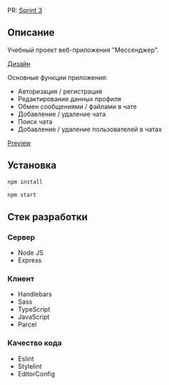 PR: [Sprint 3](https://github.com/Mickilol/middle.messenger.praktikum.yandex/pull/3)

## Описание

Учебный проект веб-приложения "Мессенджер".

[Дизайн](https://www.figma.com/file/jF5fFFzgGOxQeB4CmKWTiE/Chat_external_link?node-id=0%3A1)

Основные функции приложения:

- Авторизация / регистрация
- Редактирование данных профиля
- Обмен сообщениями / файлами в чате
- Добавление / удаление чата
- Поиск чата
- Добавление / удаление пользователей в чатах

[Preview](https://profound-semifreddo-123ee2.netlify.app/)

## Установка

```sh
npm install
```

```sh
npm start
```

## Стек разработки

### Сервер

- Node JS
- Express

### Клиент 

- Handlebars
- Sass
- TypeScript
- JavaScript
- Parcel

### Качество кода

- Eslint
- Stylelint
- EditorConfig
